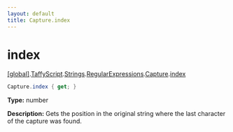 ```yaml
---
layout: default
title: Capture.index
---
```


# index

[\[global\]]({{site.baseurl}}/docs/).[TaffyScript]({{site.baseurl}}/docs/TaffyScript/).[Strings]({{site.baseurl}}/docs/TaffyScript/Strings/).[RegularExpressions]({{site.baseurl}}/docs/TaffyScript/Strings/RegularExpressions/).[Capture]({{site.baseurl}}/docs/TaffyScript/Strings/RegularExpressions/Capture/).[index]({{site.baseurl}}/docs/TaffyScript/Strings/RegularExpressions/Capture/index/)

```cs
Capture.index { get; }
```

**Type:** number

**Description:** Gets the position in the original string where the last character of the capture was found.
